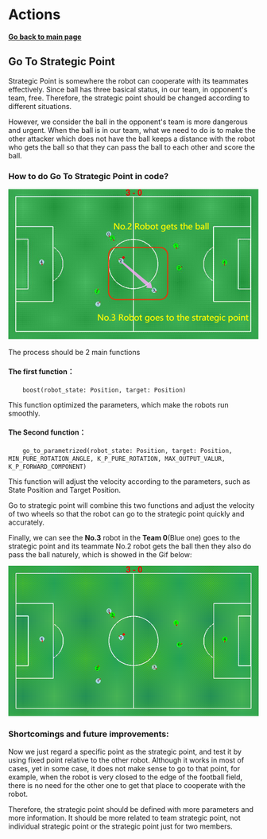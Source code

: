 # **Actions**

**[Go back to main page](../../Documentation.md)**

## Go To Strategic Point

Strategic Point is somewhere the robot can cooperate with its teammates effectively. Since ball has three basical status, in our team, in opponent's team, free. Therefore, the strategic point should be changed according to different situations. 

However, we consider the ball in the opponent's team is more dangerous and urgent.
When the ball is in our team, what we need to do is to make the other attacker which does not have the ball keeps a distance with the robot who gets the ball so that they can pass the ball to each other and score the ball.  
   
### How to do Go To Strategic Point in code?
   
   <p align="center">
      <img src="../../Images/Go_To_Strategic_Point.png" />
   </p>
   
   The process should be 2 main functions
   
   #### The first function：
        boost(robot_state: Position, target: Position)
   
   This function optimized the parameters, which make the robots run smoothly.
        
   #### The Second function：
        go_to_parametrized(robot_state: Position, target: Position, MIN_PURE_ROTATION_ANGLE, K_P_PURE_ROTATION, MAX_OUTPUT_VALUR, K_P_FORWARD_COMPONENT)
   
   This function will adjust the velocity according to the parameters, such as State Position and Target Position. 
   
   Go to strategic point will combine this two functions and adjust the velocity of two wheels so that the robot can go to the strategic point quickly and accurately.
   
   Finally, we can see the **No.3** robot in the **Team 0**(Blue one) goes to the strategic point and its teammate No.2 robot gets the ball then they also do pass the ball naturely, which is showed in the Gif below:
   
   <p align="center">
      <img src="../../Images/Go_To_Strategic_Point.gif" />
   </p>
   
### Shortcomings and future improvements:
   Now we just regard a specific point as the strategic point, and test it by using fixed point relative to the other robot. Although it works in most of cases, yet in some case, it does not make sense to go to that point, for example, when the robot is very closed to the edge of the football field, there is no need for the other one to get that place to cooperate with the robot. 
   
   Therefore, the strategic point should be defined with more parameters and more information. It should be more related to team strategic point, not individual strategic point or the strategic point just for two members.
        
</p>
